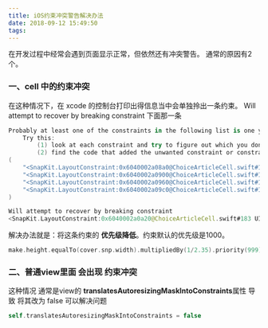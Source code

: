```yaml
---
title: iOS约束冲突警告解决办法
date: 2018-09-12 15:49:50
tags:
---
```


在开发过程中经常会遇到页面显示正常，但依然还有冲突警告。
通常的原因有2个。

### 一、cell 中的约束冲突
在这种情况下，在 xcode 的控制台打印出得信息当中会单独拎出一条约束。
Will attempt to recover by breaking constraint 下面那一条

```Swift
Probably at least one of the constraints in the following list is one you don't want. 
	Try this: 
		(1) look at each constraint and try to figure out which you don't expect; 
		(2) find the code that added the unwanted constraint or constraints and fix it. 
(
    "<SnapKit.LayoutConstraint:0x6040002a08a0@ChoiceArticleCell.swift#182 UIImageView:0x7fae99d49240.left == UIView:0x7fae99d55e70.left>",
    "<SnapKit.LayoutConstraint:0x6040002a0900@ChoiceArticleCell.swift#182 UIImageView:0x7fae99d49240.top == UIView:0x7fae99d55e70.top>",
    "<SnapKit.LayoutConstraint:0x6040002a0960@ChoiceArticleCell.swift#182 UIImageView:0x7fae99d49240.right == UIView:0x7fae99d55e70.right>",
    "<SnapKit.LayoutConstraint:0x6040002a09c0@ChoiceArticleCell.swift#182 UIImageView:0x7fae99d49240.bottom == UIView:0x7fae99d55e70.bottom>"
)

Will attempt to recover by breaking constraint 
<SnapKit.LayoutConstraint:0x6040002a0a20@ChoiceArticleCell.swift#183 UIImageView:0x7fae99d49240.height == UIImageView:0x7fae99d49240.width * 0.425531923770905>
```

解决办法就是：将这条约束的 **优先级降低**。约束默认的优先级是1000。
```Swift
make.height.equalTo(cover.snp.width).multipliedBy(1/2.35).priority(999)
```

### 二、普通view里面 会出现 约束冲突
这种情况 通常是view的 **translatesAutoresizingMaskIntoConstraints**属性 导致
将其改为 false 可以解决问题

```Swift
self.translatesAutoresizingMaskIntoConstraints = false

```